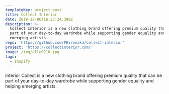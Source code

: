 ```yaml
---
templateKey: project-post
title: Collect Interior
date: 2018-12-06T16:23:24.300Z
description: >-
  Collect Interior is a new clothing brand offering premium quality that can be
  part of your day-to-day wardrobe while supporting gender equality and helping
  emerging artists. 
repo: 'https://github.com/PHironaka/collect-interior'
project: 'https://collectinterior.com/'
image: /img/elle0210.jpg
tags:
  - shopify
---
```

Interior Collect is a new clothing brand offering premium quality that can be part of your day-to-day wardrobe while supporting gender equality and helping emerging artists.

